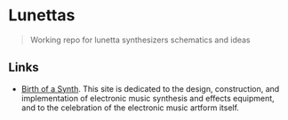 # Lunettas
> Working repo for lunetta synthesizers schematics and ideas

## Links
- [Birth of a Synth](http://www.birthofasynth.com/). This site is dedicated to the design, construction, and implementation of electronic music synthesis and effects equipment, and to the celebration of the electronic music artform itself.
